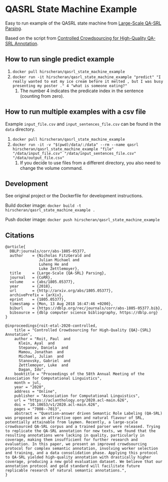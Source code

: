 # QASRL State Machine Example

Easy to run example of the QASRL state machine from [Large-Scale QA-SRL Parsing](https://github.com/julianmichael/qasrl).

Based on the script from [Controlled Crowdsourcing for High-Quality QA-SRL Annotation](https://github.com/plroit/qasrl-crowdsourcing/blob/ecbplus/qasrl-crowd-example/jvm/src/main/scala/example/RunQuestionParser.scala).

## How to run single predict example

1. `docker pull hirscheran/qasrl_state_machine_example`
2. `docker run -it hirscheran/qasrl_state_machine_example "predict" "I really wanted to eat my ice cream before it melted , but I was busy presenting my poster ." 4 "what is someone eating?"`
   1. The number 4 indicates the predicate index in the sentence (counting from zero).

## How to run multiple examples with a csv file

Example `input_file.csv` and `input_sentences_file.csv` can be found in the `data` directory.

1. `docker pull hirscheran/qasrl_state_machine_example`
2. `docker run -it -v "$(pwd)/data/:/data" --rm --name qasrl hirscheran/qasrl_state_machine_example "file" "/data/input_file.csv" "/data/input_sentences_file.csv" "/data/output_file.csv"`
   1. If you decide to use files from a different directory, you also need to change the volume command.

## Development

See original project or the Dockerfile for development instructions.

Build docker image: `docker build -t hirscheran/qasrl_state_machine_example .`

Push docker image: `docker push hirscheran/qasrl_state_machine_example`

## Citations


```
@article{
  DBLP:journals/corr/abs-1805-05377,
  author    = {Nicholas FitzGerald and
               Julian Michael and
               Luheng He and
               Luke Zettlemoyer},
  title     = {Large-Scale {QA-SRL} Parsing},
  journal   = {CoRR},
  volume    = {abs/1805.05377},
  year      = {2018},
  url       = {http://arxiv.org/abs/1805.05377},
  archivePrefix = {arXiv},
  eprint    = {1805.05377},
  timestamp = {Mon, 13 Aug 2018 16:47:46 +0200},
  biburl    = {https://dblp.org/rec/journals/corr/abs-1805-05377.bib},
  bibsource = {dblp computer science bibliography, https://dblp.org}
}
```


```
@inproceedings{roit-etal-2020-controlled,
    title = "Controlled Crowdsourcing for High-Quality {QA}-{SRL} Annotation",
    author = "Roit, Paul  and
      Klein, Ayal  and
      Stepanov, Daniela  and
      Mamou, Jonathan  and
      Michael, Julian  and
      Stanovsky, Gabriel  and
      Zettlemoyer, Luke  and
      Dagan, Ido",
    booktitle = "Proceedings of the 58th Annual Meeting of the Association for Computational Linguistics",
    month = jul,
    year = "2020",
    address = "Online",
    publisher = "Association for Computational Linguistics",
    url = "https://aclanthology.org/2020.acl-main.626",
    doi = "10.18653/v1/2020.acl-main.626",
    pages = "7008--7013",
    abstract = "Question-answer driven Semantic Role Labeling (QA-SRL) was proposed as an attractive open and natural flavour of SRL, potentially attainable from laymen. Recently, a large-scale crowdsourced QA-SRL corpus and a trained parser were released. Trying to replicate the QA-SRL annotation for new texts, we found that the resulting annotations were lacking in quality, particularly in coverage, making them insufficient for further research and evaluation. In this paper, we present an improved crowdsourcing protocol for complex semantic annotation, involving worker selection and training, and a data consolidation phase. Applying this protocol to QA-SRL yielded high-quality annotation with drastically higher coverage, producing a new gold evaluation dataset. We believe that our annotation protocol and gold standard will facilitate future replicable research of natural semantic annotations.",
}
```